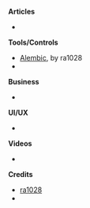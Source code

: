 
**Articles**

*


**Tools/Controls**

* [Alembic](https://github.com/ra1028/Alembic), by ra1028
*

**Business**

*

**UI/UX**

*

**Videos**

*

**Credits**

* [ra1028](https://github.com/ra1028)
*
